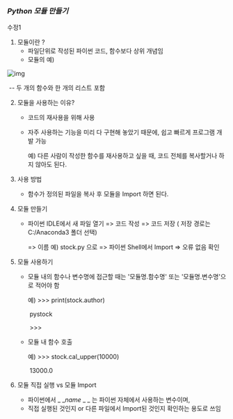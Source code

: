 ### **_Python 모듈 만들기_**

수정1


1. 모듈이란 ?
   - 파일단위로 작성된 파이썬 코드, 함수보다 상위 개념임
   - 모듈의 예)

![img](https://wikidocs.net/images/page/1074/05.06.png)

​             -- 두 개의 함수와 한 개의 리스트 포함

2. 모듈을 사용하는 이유?

   - 코드의 재사용을 위해 사용

   - 자주 사용하는 기능을 미리 다 구현해 놓았기 때문에, 쉽고 빠르게 프로그램 개발 가능

     예) 다른 사람이 작성한 함수를 재사용하고 싶을 때, 코드 전체를 복사할거나 하지 않아도 된다.

3. 사용 방법
   - 함수가 정의된 파일을 복사 후 모듈을 Import 하면 된다.

4. 모듈 만들기

   - 파이썬 IDLE에서 새 파일 열기 =>  코드 작성 => 코드 저장 ( 저장 경로는 C:/Anaconda3 폴더 선택)

     => 이름 예) stock.py 으로 => 파이썬 Shell에서 Import => 오류 없음 확인

5. 모듈 사용하기

   - 모듈 내의 함수나 변수명에 접근할 때는 '모듈명.함수명' 또는 '모듈명.변수명'으로 적어야 함

     예) >>> print(stock.author)

     ​     pystock

     ​    >>>

   - 모듈 내 함수 호출 

     예) >>> stock.cal_upper(10000)

     ​    13000.0

6. 모듈 직접 실행 vs 모듈 Import
   - 파이썬에서 _ __name_ _ _ 는 파이썬 자체에서 사용하는 변수이며,
   - 직접 실행된 것인지 or 다른 파일에서 Import된 것인지 확인하는 용도로 쓰임

